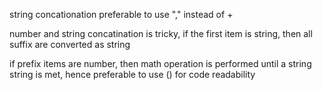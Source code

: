 string concationation preferable to use "," instead of +

number and string concatination is tricky, if the first item is string, then all suffix are converted as string

if prefix items are number, then math operation is performed until a string string is met, hence preferable to use () for code readability